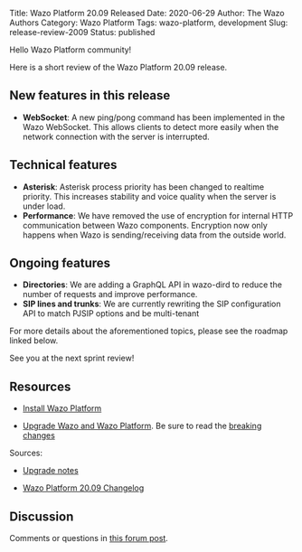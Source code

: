 Title: Wazo Platform 20.09 Released
Date: 2020-06-29
Author: The Wazo Authors
Category: Wazo Platform
Tags: wazo-platform, development
Slug: release-review-2009
Status: published

Hello Wazo Platform community!

Here is a short review of the Wazo Platform 20.09 release.

## New features in this release

* **WebSocket**: A new ping/pong command has been implemented in the Wazo WebSocket. This allows clients to detect more easily when the network connection with the server is interrupted.

## Technical features

* **Asterisk**: Asterisk process priority has been changed to realtime priority. This increases stability and voice quality when the server is under load.
* **Performance**: We have removed the use of encryption for internal HTTP communication between Wazo components. Encryption now only happens when Wazo is sending/receiving data from the outside world.

## Ongoing features

* **Directories**: We are adding a GraphQL API in wazo-dird to reduce the number of requests and improve performance.
* **SIP lines and trunks**: We are currently rewriting the SIP configuration API to match PJSIP options and be multi-tenant

For more details about the aforementioned topics, please see the roadmap linked below.

See you at the next sprint review!

## Resources

* [Install Wazo Platform](/uc-doc/installation/install-system)

* [Upgrade Wazo and Wazo Platform](/uc-doc/upgrade/). Be sure to read the [breaking changes](/uc-doc/upgrade/upgrade_notes#20-09)

Sources:

* [Upgrade notes](/uc-doc/upgrade/upgrade_notes#20-09)

* [Wazo Platform 20.09 Changelog](https://wazo-dev.atlassian.net/secure/ReleaseNote.jspa?projectId=10011&version=10101)

## Discussion

Comments or questions in [this forum post](https://wazo-platform.discourse.group/t/blog-wazo-platform-20-09-released).
